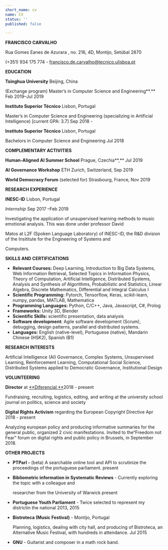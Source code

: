 ```yaml
---
short_name: cv
name: CV
status: ''
published: false

---
```

**FRANCISCO CARVALHO**

Rua Gomes Eanes de Azurara , no. 216, 4D, Montijo, Setúbal 2870

(+351) 934 175 774 - francisco.de.carvalho@tecnico.ulisboa.pt

**EDUCATION**

**Tsinghua University** Beijing, China

(Exchange program) Master’s in Computer Science and Engineering**.** Feb 2019–Jul 2019

**Instituto Superior Técnico** Lisbon, Portugal

Master’s in Computer Science and Engineering (specializing in Artificial Intelligence) \[current GPA: 3.7\] Sep 2018 -

**Instituto Superior Técnico** Lisbon, Portugal

Bachelors in Computer Science and Engineering Jul 2018

**COMPLEMENTARY ACTIVITIES**

**Human-Aligned AI Summer School** Prague, Czechia**,** Jul 2019

**AI Governance Workshop** ETH Zurich, Switzerland, Sep 2019

**World Democracy Forum** (selected for) Strasbourg, France, Nov 2019

**RESEARCH EXPERIENCE**

**INESC-ID** Lisbon, Portugal

_Internship_ Sep 2017 –Feb 2019

Investigating the application of unsupervised learning methods to music emotional analysis. This was done under professor David

Matos at L2F (Spoken Language Laboratory) of INESC-ID, the R&D division of the Insititute for the Engineering of Systems and

Computers.

**SKILLS AND CERTIFICATIONS**

* **Relevant Courses:** Deep Learning, Introduction to Big Data Systems, Web Information Retrieval, Selected Topics in Information Physics, Theory of Computation, Artificial Intelligence, Distributed Systems, Analysis and Synthesis of Algorithms, Probabilistic and Statistics, Linear Algebra, Discrete Mathematics, Differential and Integral Calculus I
* **Scientific Programming:** Pytorch, Tensorflow, Keras, scikit-learn, numpy, pandas, MATLAB, Mathematica
* **Programming Languages:** Python, C/C++, Java, Javascript, C#, Prolog
* **Frameworks:** Unity 3D, Blender
* **Scientific Skills:** scientific presentation, data analysis
* **Software development**: Agile software development (Scrum), debugging, design patterns, parallel and distributed systems.
* **Languages:** English (native-level), Portuguese (native), Mandarin Chinese (HSK2), Spanish (B1)

**RESEARCH INTERESTS**

Artificial Intelligence (AI) Governance, Complex Systems, Unsupervised Learning, Reinforcement Learning, Computational Social Science, Distributed Systems applied to Democratic Governance, Institutional Design

**VOLUNTEERING**

**Director** at [**Diferencial **](https://diferencial.tecnico.ulisboa.pt/)2018 - present

Fundraising, recruiting, logistics, editing, and writing at the university school journal on politics, science and society

**Digital Rights Activism** regarding the European Copyright Directive Apr 2018 - present

Analyzing european policy and producing informative summaries for the general public, organized 2 civic manifestations. Invited to the“Freedom not Fear” forum on digital rights and public policy in Brussels, in September 2018.

**OTHER PROJECTS**

* **PTParl -** (beta) A searchable online tool and API to scrutinize the proceedings of the portuguese parliament. present
* **Bibliometric information in Systematic Reviews** - Currently exploring the topic with a colleague and

  researcher from the University of Warwick present
* **Portuguese Youth Parliament** - Twice selected to represent my districtin the national 2013, 2015
* **Bistroteca (Music Festival)** - Montijo, Portugal

  Planning, logistics, dealing with city hall, and producing of Bistroteca, an Alternative Music Festival, with hundreds in attendance. Jul 2015
* **GNU** - Guitarist and composer in a math rock band.
